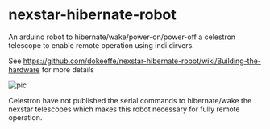 # nexstar-hibernate-robot

An arduino robot to hibernate/wake/power-on/power-off a celestron telescope to enable remote operation using indi dirvers.

See https://github.com/dokeeffe/nexstar-hibernate-robot/wiki/Building-the-hardware for more details

![pic](http://s10.postimg.org/besys9rxl/Screen_Shot_2015_10_09_at_22_05_09.png)

Celestron have not published the serial commands to hibernate/wake the nexstar telescopes which makes this robot necessary for fully remote operation.
